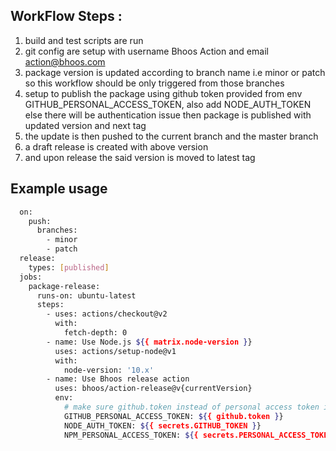 ## WorkFlow Steps :

1) build and test scripts are run
2) git config are setup with username Bhoos Action and email action@bhoos.com
3) package version is updated according to branch name i.e minor or patch so this workflow should be only triggered from those branches
4) setup to publish the package using github token provided from env GITHUB_PERSONAL_ACCESS_TOKEN,  also add NODE_AUTH_TOKEN else there will be authentication issue then package is published with updated version and next tag
5) the update is then pushed to the current branch and the master branch
6) a draft release is created with above version
7) and upon release the said version is moved to latest tag


## Example usage

```bash
  on:
    push:
      branches:
        - minor
        - patch
  release:
    types: [published]
  jobs:
    package-release:
      runs-on: ubuntu-latest
      steps:
        - uses: actions/checkout@v2
          with:
            fetch-depth: 0
        - name: Use Node.js ${{ matrix.node-version }}
          uses: actions/setup-node@v1
          with:
            node-version: '10.x'
        - name: Use Bhoos release action
          uses: bhoos/action-release@v{currentVersion}
          env:
            # make sure github.token instead of personal access token is passed else there will be an infinite loop
            GITHUB_PERSONAL_ACCESS_TOKEN: ${{ github.token }}
            NODE_AUTH_TOKEN: ${{ secrets.GITHUB_TOKEN }}
            NPM_PERSONAL_ACCESS_TOKEN: ${{ secrets.PERSONAL_ACCESS_TOKEN }}

```
